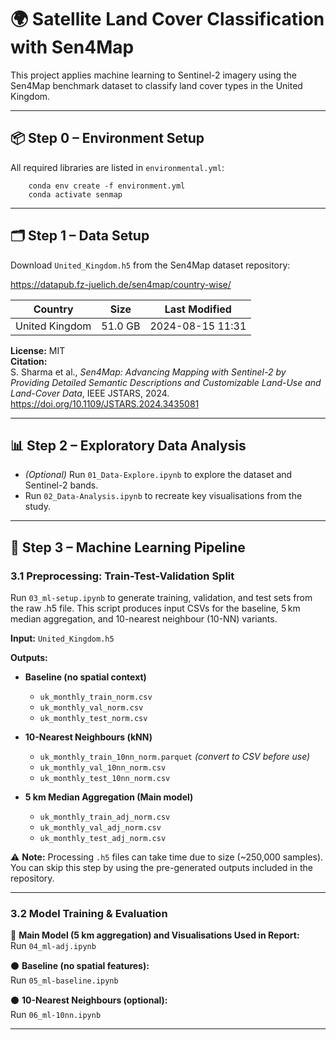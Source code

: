 # 🌍 Satellite Land Cover Classification with Sen4Map

This project applies machine learning to Sentinel-2 imagery using the Sen4Map benchmark dataset to classify land cover types in the United Kingdom.

---

## 📦 Step 0 – Environment Setup

All required libraries are listed in `environmental.yml`:

        conda env create -f environment.yml 
        conda activate senmap



---

## 🗂️ Step 1 – Data Setup

Download `United_Kingdom.h5` from the Sen4Map dataset repository:

https://datapub.fz-juelich.de/sen4map/country-wise/

| Country         | Size   | Last Modified         |
|----------------|--------|------------------------|
| United Kingdom | 51.0 GB | 2024-08-15 11:31       |

**License:** MIT  
**Citation:**  
S. Sharma et al., *Sen4Map: Advancing Mapping with Sentinel-2 by Providing Detailed Semantic Descriptions and Customizable Land-Use and Land-Cover Data*, IEEE JSTARS, 2024. https://doi.org/10.1109/JSTARS.2024.3435081

---

## 📊 Step 2 – Exploratory Data Analysis

- *(Optional)* Run `01_Data-Explore.ipynb` to explore the dataset and Sentinel-2 bands.
- Run `02_Data-Analysis.ipynb` to recreate key visualisations from the study.

---

## 🧪 Step 3 – Machine Learning Pipeline

### 3.1 Preprocessing: Train-Test-Validation Split

Run `03_ml-setup.ipynb` to generate training, validation, and test sets from the raw .h5 file. This script produces input CSVs for the baseline, 5 km median aggregation, and 10-nearest neighbour (10-NN) variants.

**Input:** `United_Kingdom.h5` 

**Outputs:**

  - **Baseline (no spatial context)**  
    - `uk_monthly_train_norm.csv`  
    - `uk_monthly_val_norm.csv`  
    - `uk_monthly_test_norm.csv`  

  - **10-Nearest Neighbours (kNN)**  
    - `uk_monthly_train_10nn_norm.parquet` *(convert to CSV before use)*  
    - `uk_monthly_val_10nn_norm.csv`  
    - `uk_monthly_test_10nn_norm.csv`  

  - **5 km Median Aggregation (Main model)**  
    - `uk_monthly_train_adj_norm.csv`  
    - `uk_monthly_val_adj_norm.csv`  
    - `uk_monthly_test_adj_norm.csv`

⚠️ **Note:** Processing `.h5` files can take time due to size (~250,000 samples). You can skip this step by using the pre-generated outputs included in the repository.

---

### 3.2 Model Training & Evaluation

🔵 **Main Model (5 km aggregation) and Visualisations Used in Report:**  
Run `04_ml-adj.ipynb`

⚫️ **Baseline (no spatial features):**  
Run `05_ml-baseline.ipynb`

⚫️ **10-Nearest Neighbours (optional):**  
Run `06_ml-10nn.ipynb`

---

